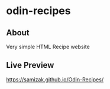 # odin-recipes

## About

Very simple HTML Recipe website

## Live Preview
https://samizak.github.io/Odin-Recipes/
